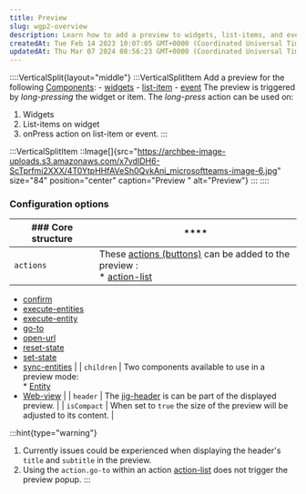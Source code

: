 ```yaml
---
title: Preview
slug: wgp2-overview
description: Learn how to add a preview to widgets, list-items, and events by long-pressing them with this comprehensive document. Adjust the preview size based on your content using the "isCompact" configuration option. Explore the available child components such as 
createdAt: Tue Feb 14 2023 10:07:05 GMT+0000 (Coordinated Universal Time)
updatedAt: Thu Mar 07 2024 08:56:23 GMT+0000 (Coordinated Universal Time)
---
```


::::VerticalSplit{layout="middle"}
:::VerticalSplitItem
Add a preview for the following [Components](./Components.md):
\- [widgets]()
\- [list-item](./Components/list/list-item.md)
\- [event](./Components/event.md)&#x20;
The preview is triggered by *long-pressing* the widget or item. The *long-press* action can be used on:

1. Widgets
2. List-items on widget
3. onPress action on list-item or event.
:::

:::VerticalSplitItem
::Image[]{src="https://archbee-image-uploads.s3.amazonaws.com/x7vdIDH6-ScTprfmi2XXX/4T0YtpHHfAVeSh0QvkAni_microsoftteams-image-6.jpg" size="84" position="center" caption="Preview " alt="Preview"}
:::
::::

### Configuration options

| ### Core structure | ****                                                           |
| ------------------ | ------------------------------------------------------------------------------------------------------------------------------------------------------------------------------------------------------------------------------------------------------------------------------------------------------------------------------------------------------------------------------------------------------------------------------------------------------------------------------ |
| `actions`          | These [actions (buttons)](<./Widgets/actions _buttons_.md>) can be added to the preview :<br />* [action-list](./Actions/action-list.md)
* [confirm](./Actions/confirm.md)
* [execute-entities](./Actions/execute-entities.md)
* [execute-entity](./Actions/execute-entity.md)
* [go-to](./Actions/go-to.md)
* [open-url](./Actions/open-url.md)
* [reset-state](./Actions/reset-state.md)
* [set-state](./Actions/set-state.md)
* [sync-entities](./Actions/sync-entities.md) |
| `children`         | Two components available to use in a preview mode:<br />* [Entity](./Preview/Entity.md)
* [Web-view](./Preview/Web-view.md)                                            |
| `header`           | The [jig-header](./Components/jig-header.md) is can be part of the displayed preview.                                                                              |
| `isCompact`        | When set to `true` the size of the preview will be adjusted to its content.                                                                                            |

:::hint{type="warning"}
1. Currently issues could be experienced when displaying the header's `title` and `subtitle` in the preview.
2. Using the `action.go-to` within an action [action-list](./Actions/action-list.md) does not trigger the preview popup.
:::

